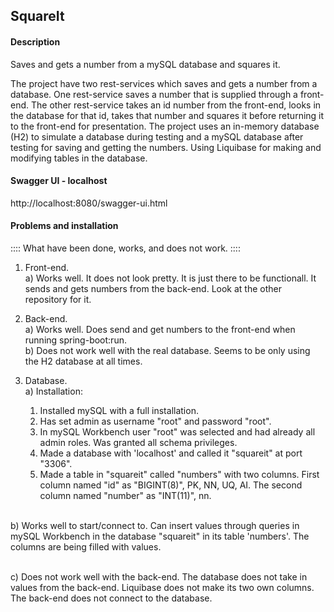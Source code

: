 ## SquareIt


#### Description

Saves and gets a number from a mySQL database and squares it.

The project have two rest-services which saves and gets a number from
a database. One rest-service saves a number that is supplied
through a front-end. The other rest-service takes an id number from the
front-end, looks in the database for that id, takes that number and
squares it before returning it to the front-end for presentation. 
The project uses an in-memory database (H2) to simulate a database 
during testing and a mySQL database after testing for saving and getting
the numbers. Using Liquibase for making and modifying tables in the 
database.


#### Swagger UI - localhost

http://localhost:8080/swagger-ui.html


#### Problems and installation

:::: What have been done, works, and does not work. ::::

1. Front-end.
  <br>a) Works well. It does not look pretty. It is just there to 
  be functionall. It sends and gets numbers from the back-end. 
  Look at the other repository for it.
  
2. Back-end.
  <br>a) Works well. Does send and get numbers to the front-end 
  when running spring-boot:run.
  <br>b) Does not work well with the real database. Seems to be 
  only using the H2 database at all times.
  
3. Database.
  <br>a) Installation:
    1. Installed mySQL with a full installation.
    2. Has set admin as username "root" and password "root".
    3. In mySQL Workbench user "root" was selected and had
    already all admin roles. Was granted all schema privileges.
    4. Made a database with 'localhost' and called it "squareit"
    at port "3306".
    5. Made a table in "squareit" called "numbers" with two
    columns. First column named "id" as "BIGINT(8)", PK, NN,
    UQ, AI. The second column named "number" as "INT(11)", nn.
    
  <br>b) Works well to start/connect to. Can insert values through 
  queries in mySQL Workbench in the database "squareit" in its 
  table 'numbers'. The columns are being filled with values.
  
  <br>c) Does not work well with the back-end. The database does 
  not take in values from the back-end. Liquibase does not make
  its two own columns. The back-end does not connect to the 
  database.
